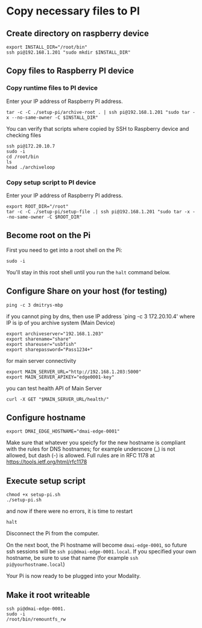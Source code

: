 

# Copy necessary files to PI

## Create directory on raspberry device

```
export INSTALL_DIR="/root/bin"
ssh pi@192.168.1.201 "sudo mkdir $INSTALL_DIR"

```


## Copy files to Raspberry PI device

### Copy runtime files to PI device

Enter your IP address of Raspberry PI address. 

```
tar -c -C ./setup-pi/archive-root . | ssh pi@192.168.1.201 "sudo tar -x --no-same-owner -C $INSTALL_DIR"
```

You can verify that scripts where copied by SSH to Raspberry device and checking files
```
ssh pi@172.20.10.7
sudo -i
cd /root/bin
ls
head ./archiveloop
```

### Copy setup script to PI device

Enter your IP address of Raspberry PI address. 

```
export ROOT_DIR="/root"
tar -c -C ./setup-pi/setup-file .| ssh pi@192.168.1.201 "sudo tar -x --no-same-owner -C $ROOT_DIR"
```

## Become root on the Pi
First you need to get into a root shell on the Pi:
```
sudo -i
```
You'll stay in this root shell until you run the `halt` command below.

## Configure Share on your host (for testing)

```
ping -c 3 dmitrys-mbp
```

if you cannot ping by dns, then use IP address `ping -c 3 172.20.10.4' where IP is ip of you archive system (Main Device)

```
export archiveserver="192.168.1.203"
export sharename="share"
export shareuser="usbfish"
export sharepassword="Pass1234+"
```

for main server connectivity
```
export MAIN_SERVER_URL="http://192.168.1.203:5000"
export MAIN_SERVER_APIKEY="edge0001-key"
```

you can test health API of Main Server
```
curl -X GET "$MAIN_SERVER_URL/health/"
```


## Configure hostname
```
export DMAI_EDGE_HOSTNAME="dmai-edge-0001"
```

Make sure that whatever you speicfy for the new hostname is compliant with the rules for DNS hostnames; for example underscore (_) is not allowed, but dash (-) is allowed. Full rules are in RFC 1178 at https://tools.ietf.org/html/rfc1178

## Execute setup script
```
chmod +x setup-pi.sh
./setup-pi.sh
```

and now if there were no errors, it is time to restart
```
halt
```

Disconnect the Pi from the computer.

On the next boot, the Pi hostname will become `dmai-edge-0001`, so future ssh sessions will be `ssh pi@dmai-edge-0001.local`. If you specified your own hostname, be sure to use that name (for example `ssh pi@yourhostname.local`)

Your Pi is now ready to be plugged into your Modality. 

## Make it root writeable

```
ssh pi@dmai-edge-0001.
sudo -i
/root/bin/remountfs_rw
```

